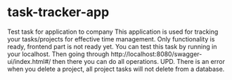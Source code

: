 # task-tracker-app
Test task for application to company
This application is used for tracking your tasks/projects for effective time management. 
Only functionality is ready, frontend part is not ready yet.
You can test this task by running in your localhost. Then going through http://localhost:8080/swagger-ui/index.html#/ then there you can do all operations. 
UPD. There is an error when you delete a project, all project tasks will not delete from a database.
